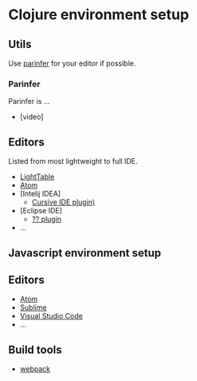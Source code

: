 # Clojure environment setup

## Utils

Use [parinfer]() for your editor if possible.

### Parinfer

Parinfer is ...

- [video]

## Editors

Listed from most lightweight to full IDE.

- [LightTable]()
- [Atom]()
- [Intelij IDEA]
    - [Cursive IDE plugin)]()
- [Eclipse IDE]
    - [?? plugin]()
- ...

## Javascript environment setup

## Editors

- [Atom]()
- [Sublime]()
- [Visual Studio Code]()
- ...

## Build tools

- [webpack]()

